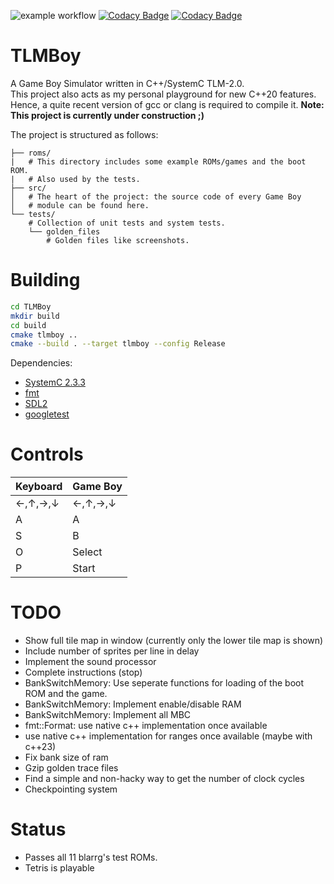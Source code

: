 ![example workflow](https://github.com/not-chciken/TLMBoy/actions/workflows/build.yml/badge.svg)
[![Codacy Badge](https://app.codacy.com/project/badge/Coverage/4791a60cefd140328652ee67756c69b9)](https://www.codacy.com/gh/not-chciken/TLMBoy/dashboard?utm_source=github.com&utm_medium=referral&utm_content=not-chciken/TLMBoy&utm_campaign=Badge_Coverage)
[![Codacy Badge](https://app.codacy.com/project/badge/Grade/4791a60cefd140328652ee67756c69b9)](https://www.codacy.com/gh/not-chciken/TLMBoy/dashboard?utm_source=github.com&amp;utm_medium=referral&amp;utm_content=not-chciken/TLMBoy&amp;utm_campaign=Badge_Grade)
# TLMBoy
A Game Boy Simulator written in C++/SystemC TLM-2.0. <br>
This project also acts as my personal playground for new C++20 features.
Hence, a quite recent version of gcc or clang is required to compile it.
__Note: This project is currently under construction ;)__

The project is structured as follows:
```
├── roms/
|   # This directory includes some example ROMs/games and the boot ROM.
|   # Also used by the tests.
├── src/
│   # The heart of the project: the source code of every Game Boy
│   # module can be found here.
└── tests/
    # Collection of unit tests and system tests.
    └── golden_files
        # Golden files like screenshots.
```

# Building
```bash
cd TLMBoy
mkdir build
cd build
cmake tlmboy ..
cmake --build . --target tlmboy --config Release
```
Dependencies:
- [SystemC 2.3.3](https://github.com/accellera-official/systemc)
- [fmt](https://github.com/fmtlib/fmt)
- [SDL2](https://github.com/libsdl-org/SDL)
- [googletest](https://github.com/google/googletest)

# Controls

| Keyboard  | Game Boy  |
|-----------|-----------|
| ←,↑,→,↓   | ←,↑,→,↓   |
| A         | A         |
| S         | B         |
| O         | Select    |
| P         | Start     |

# TODO
- Show full tile map in window (currently only the lower tile map is shown)
- Include number of sprites per line in delay
- Implement the sound processor
- Complete instructions (stop)
- BankSwitchMemory: Use seperate functions for loading of the boot ROM and the game.
- BankSwitchMemory: Implement enable/disable RAM
- BankSwitchMemory: Implement all MBC
- fmt::Format: use native c++ implementation once available
- use native c++ implementation for ranges once available (maybe with c++23)
- Fix bank size of ram
- Gzip golden trace files
- Find a simple and non-hacky way to get the number of clock cycles
- Checkpointing system

# Status
- Passes all 11 blarrg's test ROMs.
- Tetris is playable
